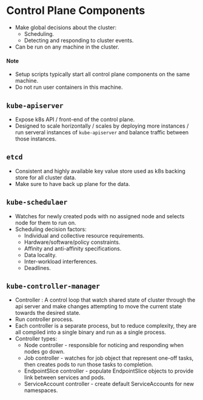 # Control Plane Components
- Make global decisions about the cluster:
    - Scheduling.
    - Detecting and responding to cluster events.
- Can be run on any machine in the cluster.

#### Note
- Setup  scripts typically start all control plane components on the same
  machine.
- Do not run user containers in this machine.

## `kube-apiserver`
- Expose k8s API / front-end of the control plane.
- Designed to scale horizontally / scales by deploying more instances / run
  serveral instances of `kube-apiserver` and balance traffic between those
  instances.

## `etcd`
- Consistent and highly available key value store used as k8s backing store for
  all cluster data.
- Make sure to have back up plane for the data.

## `kube-schedulaer`
- Watches for newly created pods with no assigned node and selects node for them
  to run on.
- Scheduling decision factors:
    - Individual and collective resource requirements.
    - Hardware/software/policy constraints.
    - Affinity and anti-affinity specifications.
    - Data locality.
    - Inter-workload interferences.
    - Deadlines.

## `kube-controller-manager`
- Controller : A control loop that watch shared state of cluster through the api
  server and make changes attempting to move the current state towards the
  desired state.
- Run controller process.
- Each controller is a separate process, but to reduce complexity, they are all
  compiled into a single binary and run as a single process.
- Controller types:
    - Node controller - responsible for noticing and responding when nodes go
      down.
    - Job controller - watches for job object that represent one-off tasks, then
      creates pods to run those tasks to completion.
    - EndpointSlice controller - populate EndpointSlice objects to provide link
      between services and pods.
    - ServiceAccount controller - create default ServiceAccounts for new
      namespaces.


